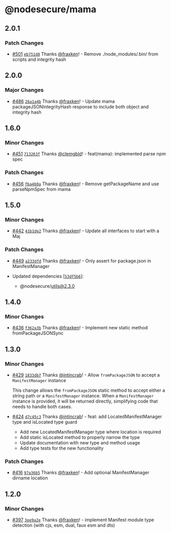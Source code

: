# @nodesecure/mama

## 2.0.1

### Patch Changes

- [#501](https://github.com/NodeSecure/scanner/pull/501) [`eb751d8`](https://github.com/NodeSecure/scanner/commit/eb751d83df84d69d7229116a7409bc80896bc78c) Thanks [@fraxken](https://github.com/fraxken)! - Remove ./node_modules/.bin/ from scripts and integrity hash

## 2.0.0

### Major Changes

- [#486](https://github.com/NodeSecure/scanner/pull/486) [`26a1a4b`](https://github.com/NodeSecure/scanner/commit/26a1a4b49a701f2709309472a21f5c37bdc81e60) Thanks [@fraxken](https://github.com/fraxken)! - Update mama packageJSONIntegrityHash response to include both object and integrity hash

## 1.6.0

### Minor Changes

- [#451](https://github.com/NodeSecure/scanner/pull/451) [`713263f`](https://github.com/NodeSecure/scanner/commit/713263f185e53edd819fd939f2a76731a918e499) Thanks [@clemgbld](https://github.com/clemgbld)! - feat(mama): implemented parse npm spec

### Patch Changes

- [#456](https://github.com/NodeSecure/scanner/pull/456) [`fba460a`](https://github.com/NodeSecure/scanner/commit/fba460ad264a2775aad6b198c5434e5ebd207641) Thanks [@fraxken](https://github.com/fraxken)! - Remove getPackageName and use parseNpmSpec from mama

## 1.5.0

### Minor Changes

- [#442](https://github.com/NodeSecure/scanner/pull/442) [`41b1de2`](https://github.com/NodeSecure/scanner/commit/41b1de2641581d90aac21743733d6d5c6ffe2d31) Thanks [@fraxken](https://github.com/fraxken)! - Update all interfaces to start with a Maj

### Patch Changes

- [#449](https://github.com/NodeSecure/scanner/pull/449) [`a233dfd`](https://github.com/NodeSecure/scanner/commit/a233dfd8f0ad0a3bd82592181bfee4a59414a380) Thanks [@fraxken](https://github.com/fraxken)! - Only assert for package.json in ManifestManager

- Updated dependencies [[`53df5b6`](https://github.com/NodeSecure/scanner/commit/53df5b6840a20b9dc8379ba44ffb5c9e4816d535)]:
  - @nodesecure/utils@2.3.0

## 1.4.0

### Minor Changes

- [#436](https://github.com/NodeSecure/scanner/pull/436) [`f362a3b`](https://github.com/NodeSecure/scanner/commit/f362a3b75db69e961d85758b9ca7c56849ceaf4a) Thanks [@fraxken](https://github.com/fraxken)! - Implement new static method fromPackageJSONSync

## 1.3.0

### Minor Changes

- [#429](https://github.com/NodeSecure/scanner/pull/429) [`1833db7`](https://github.com/NodeSecure/scanner/commit/1833db7f3ae128be159cfcca29ee6352d516f34a) Thanks [@intincrab](https://github.com/intincrab)! - Allow `fromPackageJSON` to accept a `ManifestManager` instance

  This change allows the `fromPackageJSON` static method to accept either a string path or a `ManifestManager` instance. When a `ManifestManager` instance is provided, it will be returned directly, simplifying code that needs to handle both cases.

- [#424](https://github.com/NodeSecure/scanner/pull/424) [`d7c45c3`](https://github.com/NodeSecure/scanner/commit/d7c45c33c23cca5bbfa1d2c4bfa0f6d8987248a1) Thanks [@intincrab](https://github.com/intincrab)! - feat: add LocatedManifestManager type and isLocated type guard

  - Add new LocatedManifestManager type where location is required
  - Add static isLocated method to properly narrow the type
  - Update documentation with new type and method usage
  - Add type tests for the new functionality

### Patch Changes

- [#416](https://github.com/NodeSecure/scanner/pull/416) [`97a36b5`](https://github.com/NodeSecure/scanner/commit/97a36b523aa9b22900cd4ad822aa6a083e254121) Thanks [@fraxken](https://github.com/fraxken)! - Add optional ManifestManager dirname location

## 1.2.0

### Minor Changes

- [#397](https://github.com/NodeSecure/scanner/pull/397) [`3ee9a2e`](https://github.com/NodeSecure/scanner/commit/3ee9a2e17c877e7ea6fe23fc4ffc86578e6d0b72) Thanks [@fraxken](https://github.com/fraxken)! - implement Manifest module type detection (with cjs, esm, dual, faux esm and dts)
